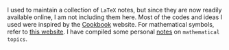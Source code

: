 I used to maintain a collection of `LaTeX` notes, but since they are now readily available online, I am not including them here. Most of the codes and ideas I used were inspired by the [Cookbook](https://latex-cookbook.net/) website. For mathematical symbols, refer to [this website](https://detexify.kirelabs.org/classify.html). I have compiled some personal [notes](\pdf\final_presentation.pdf) on `mathematical topics`. 